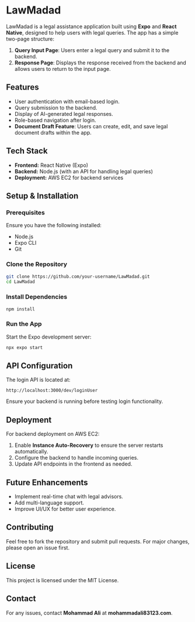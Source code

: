 # LawMadad

LawMadad is a legal assistance application built using **Expo** and **React Native**, designed to help users with legal queries. The app has a simple two-page structure:

1. **Query Input Page**: Users enter a legal query and submit it to the backend.
2. **Response Page**: Displays the response received from the backend and allows users to return to the input page.

## Features
- User authentication with email-based login.
- Query submission to the backend.
- Display of AI-generated legal responses.
- Role-based navigation after login.
- **Document Draft Feature**: Users can create, edit, and save legal document drafts within the app.

## Tech Stack
- **Frontend:** React Native (Expo)
- **Backend:** Node.js (with an API for handling legal queries)
- **Deployment:** AWS EC2 for backend services

## Setup & Installation

### Prerequisites
Ensure you have the following installed:
- Node.js
- Expo CLI
- Git

### Clone the Repository
```sh
git clone https://github.com/your-username/LawMadad.git
cd LawMadad
```

### Install Dependencies
```sh
npm install
```

### Run the App
Start the Expo development server:
```sh
npx expo start
```

## API Configuration
The login API is located at:
```
http://localhost:3000/dev/loginUser
```
Ensure your backend is running before testing login functionality.

## Deployment
For backend deployment on AWS EC2:
1. Enable **Instance Auto-Recovery** to ensure the server restarts automatically.
2. Configure the backend to handle incoming queries.
3. Update API endpoints in the frontend as needed.

## Future Enhancements
- Implement real-time chat with legal advisors.
- Add multi-language support.
- Improve UI/UX for better user experience.

## Contributing
Feel free to fork the repository and submit pull requests. For major changes, please open an issue first.

## License
This project is licensed under the MIT License.

## Contact
For any issues, contact **Mohammad Ali** at **mohammadali83123.com**.


